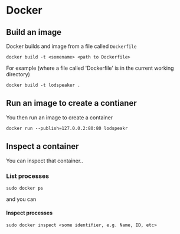 Docker
======



## Build an image

Docker builds and image from a file called `Dockerfile`

    docker build -t <somename> <path to Dockerfile>

For example (where a file called 'Dockerfile' is in the current working directory)

    docker build -t lodspeaker .

## Run an image to create a contianer

You then run an image to create a container

    docker run --publish=127.0.0.2:80:80 lodspeakr

## Inspect a container
You can inspect that container..

### List processes

    sudo docker ps

and you can 

#### Inspect processes

    sudo docker inspect <some identifier, e.g. Name, ID, etc>
